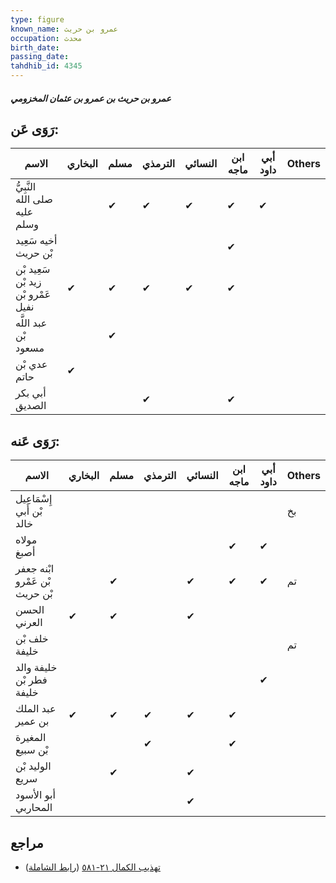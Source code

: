 ```yaml
---
type: figure
known_name: عمرو بن حريث
occupation: محدث
birth_date:
passing_date:
tahdhib_id: 4345
---
```

##### عمرو بن حريث بن عمرو بن عثمان المخزومي

## رَوَى عَن:
| الاسم                              | البخاري | مسلم | الترمذي | النسائي | ابن ماجه | أبي داود | Others |
| ---------------------------------- | ------- | ---- | ------- | ------- | -------- | -------- | ------ |
| النَّبِيُّ صلى الله عليه وسلم      |         | ✔    | ✔       | ✔       | ✔        | ✔        |        |
| أخيه سَعِيد بْن حريث               |         |      |         |         | ✔        |          |        |
| سَعِيد بْن زيد بْن عَمْرو بْن نفيل | ✔       | ✔    | ✔       | ✔       | ✔        |          |        |
| عبد اللَّه بْن مسعود               |         | ✔    |         |         |          |          |        |
| عدي بْن حاتم                       | ✔       |      |         |         |          |          |        |
| أبي بكر الصديق                     |         |      | ✔       |         | ✔        |          |        |
## رَوَى عَنه:
| الاسم                          | البخاري | مسلم | الترمذي | النسائي | ابن ماجه | أبي داود | Others |
| ------------------------------ | ------- | ---- | ------- | ------- | -------- | -------- | ------ |
| إِسْمَاعِيل بْن أَبي خالد      |         |      |         |         |          |          | بخ     |
| مولاه أصبغ                     |         |      |         |         | ✔        | ✔        |        |
| ابْنه جعفر بْن عَمْرو بْن حريث |         | ✔    |         | ✔       | ✔        | ✔        | تم     |
| الحسن العرني                   | ✔       | ✔    |         | ✔       |          |          |        |
| خلف بْن خليفة                  |         |      |         |         |          |          | تم     |
| خليفة والد فطر بْن خليفة       |         |      |         |         |          | ✔        |        |
| عبد الملك بن عمير              | ✔       | ✔    | ✔       | ✔       | ✔        |          |        |
| المغيرة بْن سبيع               |         |      | ✔       |         | ✔        |          |        |
| الوليد بْن سريع                |         | ✔    |         | ✔       |          |          |        |
| أبو الأسود المحاربي            |         |      |         | ✔       |          |          |        |
## مراجع
- [تهذيب الكمال ٢١-٥٨١](obsidian://open?vault=Tahdhib-al-Kamal&file=Figures/٤٣٤٥-عمرو%20بن%20حريث%20بن%20عمرو%20بن%20عثمان%20المخزومي) ([رابط الشاملة](https://shamela.ws/book/3722/11228))